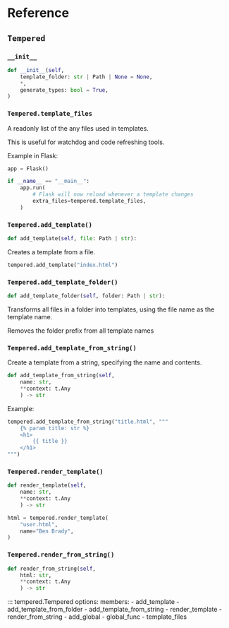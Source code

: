 # Reference

## `Tempered`

### `__init__`

```python
def __init__(self,
    template_folder: str | Path | None = None,
    *,
    generate_types: bool = True,
)
```

### `Tempered.template_files`

A readonly list of the any files used in templates.

This is useful for watchdog and code refreshing tools.

Example in Flask:

```python
app = Flask()

if __name__ == "__main__":
    app.run(
        # Flask will now reload whenever a template changes
        extra_files=tempered.template_files,
    )
```


### `Tempered.add_template()`

```python
def add_template(self, file: Path | str):
```

Creates a template from a file.

```python
tempered.add_template("index.html")

```
### `Tempered.add_template_folder()`

```python
def add_template_folder(self, folder: Path | str):
```

Transforms all files in a folder into templates, using the file name as the template name.

Removes the folder prefix from all template names

### `Tempered.add_template_from_string()`

Create a template from a string, specifying the name and contents.

```python
def add_template_from_string(self,
    name: str,
    **context: t.Any
    ) -> str
```

Example:

```python
tempered.add_template_from_string("title.html", """
    {% param title: str %}
    <h1>
        {{ title }}
    </h1>
""")
```

### `Tempered.render_template()`

```python
def render_template(self,
    name: str,
    **context: t.Any
    ) -> str
```



```python
html = tempered.render_template(
    "user.html",
    name="Ben Brady",
)
```

### `Tempered.render_from_string()`

```python
def render_from_string(self,
    html: str,
    **context: t.Any
    ) -> str
```

::: tempered.Tempered
    options:
        members:
            - add_template
            - add_template_from_folder
            - add_template_from_string
            - render_template
            - render_from_string
            - add_global
            - global_func
            - template_files
